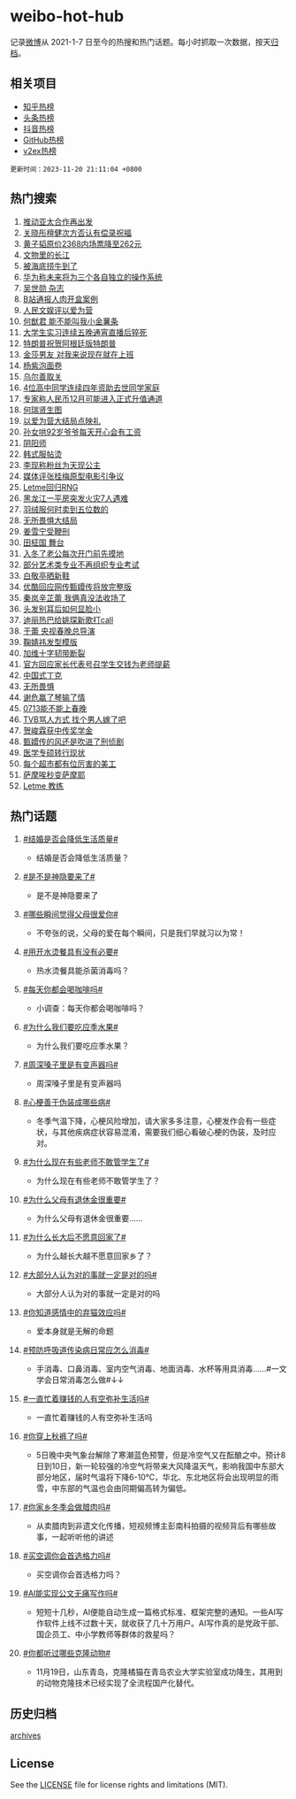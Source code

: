 # weibo-hot-hub

记录[微博](https://www.weibo.com)从 2021-1-7 日至今的热搜和热门话题。每小时抓取一次数据，按天[归档](archives)。

## 相关项目

- [知乎热榜](https://github.com/lonnyzhang423/zhihu-hot-hub)
- [头条热榜](https://github.com/lonnyzhang423/toutiao-hot-hub)
- [抖音热榜](https://github.com/lonnyzhang423/douyin-hot-hub)
- [GitHub热榜](https://github.com/lonnyzhang423/github-hot-hub)
- [v2ex热榜](https://github.com/lonnyzhang423/v2ex-hot-hub)


`更新时间：2023-11-20 21:11:04 +0800`

## 热门搜索

1. [推动亚太合作再出发](https://m.weibo.cn/search?containerid=100103type%3D1%26t%3D10%26q%3D%23%E6%8E%A8%E5%8A%A8%E4%BA%9A%E5%A4%AA%E5%90%88%E4%BD%9C%E5%86%8D%E5%87%BA%E5%8F%91%23&stream_entry_id=51&isnewpage=1&extparam=seat%3D1%26pos%3D0%26cate%3D10103%26dgr%3D0%26q%3D%2523%25E6%258E%25A8%25E5%258A%25A8%25E4%25BA%259A%25E5%25A4%25AA%25E5%2590%2588%25E4%25BD%259C%25E5%2586%258D%25E5%2587%25BA%25E5%258F%2591%2523%26stream_entry_id%3D51%26filter_type%3Drealtimehot%26c_type%3D51%26display_time%3D1700485862%26pre_seqid%3D1700485862264032314188)
1. [关晓彤檀健次方否认有偿录祝福](https://m.weibo.cn/search?containerid=100103type%3D1%26t%3D10%26q%3D%23%E5%85%B3%E6%99%93%E5%BD%A4%E6%AA%80%E5%81%A5%E6%AC%A1%E6%96%B9%E5%90%A6%E8%AE%A4%E6%9C%89%E5%81%BF%E5%BD%95%E7%A5%9D%E7%A6%8F%23&stream_entry_id=31&isnewpage=1&extparam=seat%3D1%26lcate%3D5001%26dgr%3D0%26filter_type%3Drealtimehot%26band_rank%3D1%26flag%3D2%26q%3D%2523%25E5%2585%25B3%25E6%2599%2593%25E5%25BD%25A4%25E6%25AA%2580%25E5%2581%25A5%25E6%25AC%25A1%25E6%2596%25B9%25E5%2590%25A6%25E8%25AE%25A4%25E6%259C%2589%25E5%2581%25BF%25E5%25BD%2595%25E7%25A5%259D%25E7%25A6%258F%2523%26pos%3D0%26cate%3D5001%26stream_entry_id%3D31%26realpos%3D1%26c_type%3D31%26display_time%3D1700485862%26pre_seqid%3D1700485862264032314188)
1. [黄子韬原价2368内场票降至262元](https://m.weibo.cn/search?containerid=100103type%3D1%26t%3D10%26q%3D%23%E9%BB%84%E5%AD%90%E9%9F%AC%E5%8E%9F%E4%BB%B72368%E5%86%85%E5%9C%BA%E7%A5%A8%E9%99%8D%E8%87%B3262%E5%85%83%23&stream_entry_id=31&isnewpage=1&extparam=seat%3D1%26lcate%3D5001%26dgr%3D0%26filter_type%3Drealtimehot%26band_rank%3D2%26flag%3D2%26q%3D%2523%25E9%25BB%2584%25E5%25AD%2590%25E9%259F%25AC%25E5%258E%259F%25E4%25BB%25B72368%25E5%2586%2585%25E5%259C%25BA%25E7%25A5%25A8%25E9%2599%258D%25E8%2587%25B3262%25E5%2585%2583%2523%26pos%3D1%26cate%3D5001%26stream_entry_id%3D31%26realpos%3D2%26c_type%3D31%26display_time%3D1700485862%26pre_seqid%3D1700485862264032314188)
1. [文物里的长江](https://m.weibo.cn/search?containerid=100103type%3D1%26t%3D10%26q%3D%23%E6%96%87%E7%89%A9%E9%87%8C%E7%9A%84%E9%95%BF%E6%B1%9F%23&stream_entry_id=31&isnewpage=1&extparam=seat%3D1%26lcate%3D5001%26dgr%3D0%26filter_type%3Drealtimehot%26band_rank%3D3%26flag%3D0%26q%3D%2523%25E6%2596%2587%25E7%2589%25A9%25E9%2587%258C%25E7%259A%2584%25E9%2595%25BF%25E6%25B1%259F%2523%26pos%3D2%26cate%3D5001%26stream_entry_id%3D31%26realpos%3D3%26c_type%3D31%26display_time%3D1700485862%26pre_seqid%3D1700485862264032314188)
1. [被海底捞牛到了](https://m.weibo.cn/search?containerid=100103type%3D1%26t%3D10%26q%3D%23%E8%A2%AB%E6%B5%B7%E5%BA%95%E6%8D%9E%E7%89%9B%E5%88%B0%E4%BA%86%23&stream_entry_id=31&isnewpage=1&extparam=seat%3D1%26lcate%3D5001%26band_rank%3D4%26stream_entry_id%3D31%26q%3D%2523%25E8%25A2%25AB%25E6%25B5%25B7%25E5%25BA%2595%25E6%258D%259E%25E7%2589%259B%25E5%2588%25B0%25E4%25BA%2586%2523%26topic_ad%3D1%26pos%3D3%26adid%3D211948%26cate%3D5001%26dgr%3D0%26c_type%3D31%26filter_type%3Drealtimehot%26is_ad_pos%3D1%26display_time%3D1700485862%26pre_seqid%3D1700485862264032314188)
1. [华为称未来将为三个各自独立的操作系统](https://m.weibo.cn/search?containerid=100103type%3D1%26t%3D10%26q%3D%23%E5%8D%8E%E4%B8%BA%E7%A7%B0%E6%9C%AA%E6%9D%A5%E5%B0%86%E4%B8%BA%E4%B8%89%E4%B8%AA%E5%90%84%E8%87%AA%E7%8B%AC%E7%AB%8B%E7%9A%84%E6%93%8D%E4%BD%9C%E7%B3%BB%E7%BB%9F%23&stream_entry_id=31&isnewpage=1&extparam=seat%3D1%26lcate%3D5001%26dgr%3D0%26filter_type%3Drealtimehot%26band_rank%3D4%26flag%3D1%26q%3D%2523%25E5%258D%258E%25E4%25B8%25BA%25E7%25A7%25B0%25E6%259C%25AA%25E6%259D%25A5%25E5%25B0%2586%25E4%25B8%25BA%25E4%25B8%2589%25E4%25B8%25AA%25E5%2590%2584%25E8%2587%25AA%25E7%258B%25AC%25E7%25AB%258B%25E7%259A%2584%25E6%2593%258D%25E4%25BD%259C%25E7%25B3%25BB%25E7%25BB%259F%2523%26pos%3D4%26cate%3D5001%26stream_entry_id%3D31%26realpos%3D4%26c_type%3D31%26display_time%3D1700485862%26pre_seqid%3D1700485862264032314188)
1. [吴世勋 杂志](https://m.weibo.cn/search?containerid=100103type%3D1%26t%3D10%26q%3D%E5%90%B4%E4%B8%96%E5%8B%8B+%E6%9D%82%E5%BF%97&stream_entry_id=31&isnewpage=1&extparam=seat%3D1%26lcate%3D5001%26dgr%3D0%26filter_type%3Drealtimehot%26band_rank%3D5%26flag%3D1%26q%3D%25E5%2590%25B4%25E4%25B8%2596%25E5%258B%258B%2520%25E6%259D%2582%25E5%25BF%2597%26pos%3D5%26cate%3D5001%26stream_entry_id%3D31%26realpos%3D5%26c_type%3D31%26display_time%3D1700485862%26pre_seqid%3D1700485862264032314188)
1. [B站通报人肉开盒案例](https://m.weibo.cn/search?containerid=100103type%3D1%26t%3D10%26q%3D%23B%E7%AB%99%E9%80%9A%E6%8A%A5%E4%BA%BA%E8%82%89%E5%BC%80%E7%9B%92%E6%A1%88%E4%BE%8B%23&stream_entry_id=31&isnewpage=1&extparam=seat%3D1%26lcate%3D5001%26dgr%3D0%26filter_type%3Drealtimehot%26band_rank%3D6%26flag%3D2%26q%3D%2523B%25E7%25AB%2599%25E9%2580%259A%25E6%258A%25A5%25E4%25BA%25BA%25E8%2582%2589%25E5%25BC%2580%25E7%259B%2592%25E6%25A1%2588%25E4%25BE%258B%2523%26pos%3D6%26cate%3D5001%26stream_entry_id%3D31%26realpos%3D6%26c_type%3D31%26display_time%3D1700485862%26pre_seqid%3D1700485862264032314188)
1. [人民文娱评以爱为营](https://m.weibo.cn/search?containerid=100103type%3D1%26t%3D10%26q%3D%23%E4%BA%BA%E6%B0%91%E6%96%87%E5%A8%B1%E8%AF%84%E4%BB%A5%E7%88%B1%E4%B8%BA%E8%90%A5%23&stream_entry_id=31&isnewpage=1&extparam=seat%3D1%26lcate%3D5001%26dgr%3D0%26filter_type%3Drealtimehot%26band_rank%3D7%26flag%3D0%26q%3D%2523%25E4%25BA%25BA%25E6%25B0%2591%25E6%2596%2587%25E5%25A8%25B1%25E8%25AF%2584%25E4%25BB%25A5%25E7%2588%25B1%25E4%25B8%25BA%25E8%2590%25A5%2523%26pos%3D7%26cate%3D5001%26stream_entry_id%3D31%26realpos%3D7%26c_type%3D31%26display_time%3D1700485862%26pre_seqid%3D1700485862264032314188)
1. [何猷君 能不能叫我小金薯条](https://m.weibo.cn/search?containerid=100103type%3D1%26t%3D10%26q%3D%E4%BD%95%E7%8C%B7%E5%90%9B+%E8%83%BD%E4%B8%8D%E8%83%BD%E5%8F%AB%E6%88%91%E5%B0%8F%E9%87%91%E8%96%AF%E6%9D%A1&stream_entry_id=31&isnewpage=1&extparam=seat%3D1%26lcate%3D5001%26dgr%3D0%26filter_type%3Drealtimehot%26band_rank%3D8%26flag%3D2%26q%3D%25E4%25BD%2595%25E7%258C%25B7%25E5%2590%259B%2520%25E8%2583%25BD%25E4%25B8%258D%25E8%2583%25BD%25E5%258F%25AB%25E6%2588%2591%25E5%25B0%258F%25E9%2587%2591%25E8%2596%25AF%25E6%259D%25A1%26pos%3D8%26cate%3D5001%26stream_entry_id%3D31%26realpos%3D8%26c_type%3D31%26display_time%3D1700485862%26pre_seqid%3D1700485862264032314188)
1. [大学生实习连续五晚通宵直播后猝死](https://m.weibo.cn/search?containerid=100103type%3D1%26t%3D10%26q%3D%23%E5%A4%A7%E5%AD%A6%E7%94%9F%E5%AE%9E%E4%B9%A0%E8%BF%9E%E7%BB%AD%E4%BA%94%E6%99%9A%E9%80%9A%E5%AE%B5%E7%9B%B4%E6%92%AD%E5%90%8E%E7%8C%9D%E6%AD%BB%23&stream_entry_id=31&isnewpage=1&extparam=seat%3D1%26lcate%3D5001%26dgr%3D0%26filter_type%3Drealtimehot%26band_rank%3D9%26flag%3D0%26q%3D%2523%25E5%25A4%25A7%25E5%25AD%25A6%25E7%2594%259F%25E5%25AE%259E%25E4%25B9%25A0%25E8%25BF%259E%25E7%25BB%25AD%25E4%25BA%2594%25E6%2599%259A%25E9%2580%259A%25E5%25AE%25B5%25E7%259B%25B4%25E6%2592%25AD%25E5%2590%258E%25E7%258C%259D%25E6%25AD%25BB%2523%26pos%3D9%26cate%3D5001%26stream_entry_id%3D31%26realpos%3D9%26c_type%3D31%26display_time%3D1700485862%26pre_seqid%3D1700485862264032314188)
1. [特朗普祝贺阿根廷版特朗普](https://m.weibo.cn/search?containerid=100103type%3D1%26t%3D10%26q%3D%23%E7%89%B9%E6%9C%97%E6%99%AE%E7%A5%9D%E8%B4%BA%E9%98%BF%E6%A0%B9%E5%BB%B7%E7%89%88%E7%89%B9%E6%9C%97%E6%99%AE%23&stream_entry_id=31&isnewpage=1&extparam=seat%3D1%26lcate%3D5001%26dgr%3D0%26filter_type%3Drealtimehot%26band_rank%3D10%26flag%3D0%26q%3D%2523%25E7%2589%25B9%25E6%259C%2597%25E6%2599%25AE%25E7%25A5%259D%25E8%25B4%25BA%25E9%2598%25BF%25E6%25A0%25B9%25E5%25BB%25B7%25E7%2589%2588%25E7%2589%25B9%25E6%259C%2597%25E6%2599%25AE%2523%26pos%3D10%26cate%3D5001%26stream_entry_id%3D31%26realpos%3D10%26c_type%3D31%26display_time%3D1700485862%26pre_seqid%3D1700485862264032314188)
1. [金莎男友 对我来说现在就在上班](https://m.weibo.cn/search?containerid=100103type%3D1%26t%3D10%26q%3D%E9%87%91%E8%8E%8E%E7%94%B7%E5%8F%8B+%E5%AF%B9%E6%88%91%E6%9D%A5%E8%AF%B4%E7%8E%B0%E5%9C%A8%E5%B0%B1%E5%9C%A8%E4%B8%8A%E7%8F%AD&stream_entry_id=31&isnewpage=1&extparam=seat%3D1%26lcate%3D5001%26dgr%3D0%26filter_type%3Drealtimehot%26band_rank%3D11%26flag%3D2%26q%3D%25E9%2587%2591%25E8%258E%258E%25E7%2594%25B7%25E5%258F%258B%2520%25E5%25AF%25B9%25E6%2588%2591%25E6%259D%25A5%25E8%25AF%25B4%25E7%258E%25B0%25E5%259C%25A8%25E5%25B0%25B1%25E5%259C%25A8%25E4%25B8%258A%25E7%258F%25AD%26pos%3D11%26cate%3D5001%26stream_entry_id%3D31%26realpos%3D11%26c_type%3D31%26display_time%3D1700485862%26pre_seqid%3D1700485862264032314188)
1. [杨紫泡面卷](https://m.weibo.cn/search?containerid=100103type%3D1%26t%3D10%26q%3D%23%E6%9D%A8%E7%B4%AB%E6%B3%A1%E9%9D%A2%E5%8D%B7%23&stream_entry_id=31&isnewpage=1&extparam=seat%3D1%26lcate%3D5001%26dgr%3D0%26filter_type%3Drealtimehot%26band_rank%3D12%26flag%3D1%26q%3D%2523%25E6%259D%25A8%25E7%25B4%25AB%25E6%25B3%25A1%25E9%259D%25A2%25E5%258D%25B7%2523%26pos%3D12%26cate%3D5001%26stream_entry_id%3D31%26realpos%3D12%26c_type%3D31%26display_time%3D1700485862%26pre_seqid%3D1700485862264032314188)
1. [乌尔善取关](https://m.weibo.cn/search?containerid=100103type%3D1%26t%3D10%26q%3D%E4%B9%8C%E5%B0%94%E5%96%84%E5%8F%96%E5%85%B3&stream_entry_id=31&isnewpage=1&extparam=seat%3D1%26lcate%3D5001%26dgr%3D0%26filter_type%3Drealtimehot%26band_rank%3D13%26flag%3D0%26q%3D%25E4%25B9%258C%25E5%25B0%2594%25E5%2596%2584%25E5%258F%2596%25E5%2585%25B3%26pos%3D13%26cate%3D5001%26stream_entry_id%3D31%26realpos%3D13%26c_type%3D31%26display_time%3D1700485862%26pre_seqid%3D1700485862264032314188)
1. [4位高中同学连续四年资助去世同学家庭](https://m.weibo.cn/search?containerid=100103type%3D1%26t%3D10%26q%3D%234%E4%BD%8D%E9%AB%98%E4%B8%AD%E5%90%8C%E5%AD%A6%E8%BF%9E%E7%BB%AD%E5%9B%9B%E5%B9%B4%E8%B5%84%E5%8A%A9%E5%8E%BB%E4%B8%96%E5%90%8C%E5%AD%A6%E5%AE%B6%E5%BA%AD%23&stream_entry_id=31&isnewpage=1&extparam=seat%3D1%26lcate%3D5001%26dgr%3D0%26filter_type%3Drealtimehot%26band_rank%3D14%26flag%3D32768%26q%3D%25234%25E4%25BD%258D%25E9%25AB%2598%25E4%25B8%25AD%25E5%2590%258C%25E5%25AD%25A6%25E8%25BF%259E%25E7%25BB%25AD%25E5%259B%259B%25E5%25B9%25B4%25E8%25B5%2584%25E5%258A%25A9%25E5%258E%25BB%25E4%25B8%2596%25E5%2590%258C%25E5%25AD%25A6%25E5%25AE%25B6%25E5%25BA%25AD%2523%26pos%3D14%26cate%3D5001%26stream_entry_id%3D31%26realpos%3D14%26c_type%3D31%26display_time%3D1700485862%26pre_seqid%3D1700485862264032314188)
1. [专家称人民币12月可能进入正式升值通道](https://m.weibo.cn/search?containerid=100103type%3D1%26t%3D10%26q%3D%23%E4%B8%93%E5%AE%B6%E7%A7%B0%E4%BA%BA%E6%B0%91%E5%B8%8112%E6%9C%88%E5%8F%AF%E8%83%BD%E8%BF%9B%E5%85%A5%E6%AD%A3%E5%BC%8F%E5%8D%87%E5%80%BC%E9%80%9A%E9%81%93%23&stream_entry_id=31&isnewpage=1&extparam=seat%3D1%26lcate%3D5001%26dgr%3D0%26filter_type%3Drealtimehot%26band_rank%3D15%26flag%3D0%26q%3D%2523%25E4%25B8%2593%25E5%25AE%25B6%25E7%25A7%25B0%25E4%25BA%25BA%25E6%25B0%2591%25E5%25B8%258112%25E6%259C%2588%25E5%258F%25AF%25E8%2583%25BD%25E8%25BF%259B%25E5%2585%25A5%25E6%25AD%25A3%25E5%25BC%258F%25E5%258D%2587%25E5%2580%25BC%25E9%2580%259A%25E9%2581%2593%2523%26pos%3D15%26cate%3D5001%26stream_entry_id%3D31%26realpos%3D15%26c_type%3D31%26display_time%3D1700485862%26pre_seqid%3D1700485862264032314188)
1. [何瑞贤生图](https://m.weibo.cn/search?containerid=100103type%3D1%26t%3D10%26q%3D%23%E4%BD%95%E7%91%9E%E8%B4%A4%E7%94%9F%E5%9B%BE%23&stream_entry_id=31&isnewpage=1&extparam=seat%3D1%26lcate%3D5001%26dgr%3D0%26filter_type%3Drealtimehot%26band_rank%3D16%26flag%3D0%26q%3D%2523%25E4%25BD%2595%25E7%2591%259E%25E8%25B4%25A4%25E7%2594%259F%25E5%259B%25BE%2523%26pos%3D16%26cate%3D5001%26stream_entry_id%3D31%26realpos%3D16%26c_type%3D31%26display_time%3D1700485862%26pre_seqid%3D1700485862264032314188)
1. [以爱为营大结局点映礼](https://m.weibo.cn/search?containerid=100103type%3D1%26t%3D10%26q%3D%23%E4%BB%A5%E7%88%B1%E4%B8%BA%E8%90%A5%E5%A4%A7%E7%BB%93%E5%B1%80%E7%82%B9%E6%98%A0%E7%A4%BC%23&stream_entry_id=31&isnewpage=1&extparam=seat%3D1%26lcate%3D5001%26dgr%3D0%26filter_type%3Drealtimehot%26band_rank%3D17%26flag%3D1%26q%3D%2523%25E4%25BB%25A5%25E7%2588%25B1%25E4%25B8%25BA%25E8%2590%25A5%25E5%25A4%25A7%25E7%25BB%2593%25E5%25B1%2580%25E7%2582%25B9%25E6%2598%25A0%25E7%25A4%25BC%2523%26pos%3D17%26cate%3D5001%26stream_entry_id%3D31%26realpos%3D17%26c_type%3D31%26display_time%3D1700485862%26pre_seqid%3D1700485862264032314188)
1. [孙女哄92岁爷爷每天开心会有工资](https://m.weibo.cn/search?containerid=100103type%3D1%26t%3D10%26q%3D%23%E5%AD%99%E5%A5%B3%E5%93%8492%E5%B2%81%E7%88%B7%E7%88%B7%E6%AF%8F%E5%A4%A9%E5%BC%80%E5%BF%83%E4%BC%9A%E6%9C%89%E5%B7%A5%E8%B5%84%23&stream_entry_id=31&isnewpage=1&extparam=seat%3D1%26lcate%3D5001%26dgr%3D0%26filter_type%3Drealtimehot%26band_rank%3D18%26flag%3D32768%26q%3D%2523%25E5%25AD%2599%25E5%25A5%25B3%25E5%2593%258492%25E5%25B2%2581%25E7%2588%25B7%25E7%2588%25B7%25E6%25AF%258F%25E5%25A4%25A9%25E5%25BC%2580%25E5%25BF%2583%25E4%25BC%259A%25E6%259C%2589%25E5%25B7%25A5%25E8%25B5%2584%2523%26pos%3D18%26cate%3D5001%26stream_entry_id%3D31%26realpos%3D18%26c_type%3D31%26display_time%3D1700485862%26pre_seqid%3D1700485862264032314188)
1. [阴阳师](https://m.weibo.cn/search?containerid=100103type%3D1%26t%3D10%26q%3D%E9%98%B4%E9%98%B3%E5%B8%88&stream_entry_id=31&isnewpage=1&extparam=seat%3D1%26lcate%3D5001%26dgr%3D0%26filter_type%3Drealtimehot%26band_rank%3D19%26flag%3D1%26q%3D%25E9%2598%25B4%25E9%2598%25B3%25E5%25B8%2588%26pos%3D19%26cate%3D5001%26stream_entry_id%3D31%26realpos%3D19%26c_type%3D31%26display_time%3D1700485862%26pre_seqid%3D1700485862264032314188)
1. [韩式服帖烫](https://m.weibo.cn/search?containerid=100103type%3D1%26t%3D10%26q%3D%E9%9F%A9%E5%BC%8F%E6%9C%8D%E5%B8%96%E7%83%AB&stream_entry_id=31&isnewpage=1&extparam=seat%3D1%26lcate%3D5001%26dgr%3D0%26filter_type%3Drealtimehot%26band_rank%3D20%26flag%3D1%26q%3D%25E9%259F%25A9%25E5%25BC%258F%25E6%259C%258D%25E5%25B8%2596%25E7%2583%25AB%26pos%3D20%26cate%3D5001%26stream_entry_id%3D31%26realpos%3D20%26c_type%3D31%26display_time%3D1700485862%26pre_seqid%3D1700485862264032314188)
1. [李现称粉丝为天现公主](https://m.weibo.cn/search?containerid=100103type%3D1%26t%3D10%26q%3D%23%E6%9D%8E%E7%8E%B0%E7%A7%B0%E7%B2%89%E4%B8%9D%E4%B8%BA%E5%A4%A9%E7%8E%B0%E5%85%AC%E4%B8%BB%23&stream_entry_id=31&isnewpage=1&extparam=seat%3D1%26lcate%3D5001%26dgr%3D0%26filter_type%3Drealtimehot%26band_rank%3D21%26flag%3D1%26q%3D%2523%25E6%259D%258E%25E7%258E%25B0%25E7%25A7%25B0%25E7%25B2%2589%25E4%25B8%259D%25E4%25B8%25BA%25E5%25A4%25A9%25E7%258E%25B0%25E5%2585%25AC%25E4%25B8%25BB%2523%26pos%3D21%26cate%3D5001%26stream_entry_id%3D31%26realpos%3D21%26c_type%3D31%26display_time%3D1700485862%26pre_seqid%3D1700485862264032314188)
1. [媒体评张桂梅原型电影引争议](https://m.weibo.cn/search?containerid=100103type%3D1%26t%3D10%26q%3D%23%E5%AA%92%E4%BD%93%E8%AF%84%E5%BC%A0%E6%A1%82%E6%A2%85%E5%8E%9F%E5%9E%8B%E7%94%B5%E5%BD%B1%E5%BC%95%E4%BA%89%E8%AE%AE%23&stream_entry_id=31&isnewpage=1&extparam=seat%3D1%26lcate%3D5001%26dgr%3D0%26filter_type%3Drealtimehot%26band_rank%3D22%26flag%3D1%26q%3D%2523%25E5%25AA%2592%25E4%25BD%2593%25E8%25AF%2584%25E5%25BC%25A0%25E6%25A1%2582%25E6%25A2%2585%25E5%258E%259F%25E5%259E%258B%25E7%2594%25B5%25E5%25BD%25B1%25E5%25BC%2595%25E4%25BA%2589%25E8%25AE%25AE%2523%26pos%3D22%26cate%3D5001%26stream_entry_id%3D31%26realpos%3D22%26c_type%3D31%26display_time%3D1700485862%26pre_seqid%3D1700485862264032314188)
1. [Letme回归RNG](https://m.weibo.cn/search?containerid=100103type%3D1%26t%3D10%26q%3D%23Letme%E5%9B%9E%E5%BD%92RNG%23&stream_entry_id=31&isnewpage=1&extparam=seat%3D1%26lcate%3D5001%26dgr%3D0%26filter_type%3Drealtimehot%26band_rank%3D23%26flag%3D0%26q%3D%2523Letme%25E5%259B%259E%25E5%25BD%2592RNG%2523%26pos%3D23%26cate%3D5001%26stream_entry_id%3D31%26realpos%3D23%26c_type%3D31%26display_time%3D1700485862%26pre_seqid%3D1700485862264032314188)
1. [黑龙江一平房突发火灾7人遇难](https://m.weibo.cn/search?containerid=100103type%3D1%26t%3D10%26q%3D%23%E9%BB%91%E9%BE%99%E6%B1%9F%E4%B8%80%E5%B9%B3%E6%88%BF%E7%AA%81%E5%8F%91%E7%81%AB%E7%81%BE7%E4%BA%BA%E9%81%87%E9%9A%BE%23&stream_entry_id=31&isnewpage=1&extparam=seat%3D1%26lcate%3D5001%26dgr%3D0%26filter_type%3Drealtimehot%26band_rank%3D24%26flag%3D0%26q%3D%2523%25E9%25BB%2591%25E9%25BE%2599%25E6%25B1%259F%25E4%25B8%2580%25E5%25B9%25B3%25E6%2588%25BF%25E7%25AA%2581%25E5%258F%2591%25E7%2581%25AB%25E7%2581%25BE7%25E4%25BA%25BA%25E9%2581%2587%25E9%259A%25BE%2523%26pos%3D24%26cate%3D5001%26stream_entry_id%3D31%26realpos%3D24%26c_type%3D31%26display_time%3D1700485862%26pre_seqid%3D1700485862264032314188)
1. [羽绒服何时卖到五位数的](https://m.weibo.cn/search?containerid=100103type%3D1%26t%3D10%26q%3D%23%E7%BE%BD%E7%BB%92%E6%9C%8D%E4%BD%95%E6%97%B6%E5%8D%96%E5%88%B0%E4%BA%94%E4%BD%8D%E6%95%B0%E7%9A%84%23&stream_entry_id=31&isnewpage=1&extparam=seat%3D1%26lcate%3D5001%26dgr%3D0%26filter_type%3Drealtimehot%26band_rank%3D25%26flag%3D0%26q%3D%2523%25E7%25BE%25BD%25E7%25BB%2592%25E6%259C%258D%25E4%25BD%2595%25E6%2597%25B6%25E5%258D%2596%25E5%2588%25B0%25E4%25BA%2594%25E4%25BD%258D%25E6%2595%25B0%25E7%259A%2584%2523%26pos%3D25%26cate%3D5001%26stream_entry_id%3D31%26realpos%3D25%26c_type%3D31%26display_time%3D1700485862%26pre_seqid%3D1700485862264032314188)
1. [无所畏惧大结局](https://m.weibo.cn/search?containerid=100103type%3D1%26t%3D10%26q%3D%23%E6%97%A0%E6%89%80%E7%95%8F%E6%83%A7%E5%A4%A7%E7%BB%93%E5%B1%80%23&stream_entry_id=31&isnewpage=1&extparam=seat%3D1%26lcate%3D5001%26dgr%3D0%26filter_type%3Drealtimehot%26band_rank%3D26%26flag%3D1%26q%3D%2523%25E6%2597%25A0%25E6%2589%2580%25E7%2595%258F%25E6%2583%25A7%25E5%25A4%25A7%25E7%25BB%2593%25E5%25B1%2580%2523%26pos%3D26%26cate%3D5001%26stream_entry_id%3D31%26realpos%3D26%26c_type%3D31%26display_time%3D1700485862%26pre_seqid%3D1700485862264032314188)
1. [姜雪宁受鞭刑](https://m.weibo.cn/search?containerid=100103type%3D1%26t%3D10%26q%3D%23%E5%A7%9C%E9%9B%AA%E5%AE%81%E5%8F%97%E9%9E%AD%E5%88%91%23&stream_entry_id=31&isnewpage=1&extparam=seat%3D1%26lcate%3D5001%26dgr%3D0%26filter_type%3Drealtimehot%26band_rank%3D27%26flag%3D0%26q%3D%2523%25E5%25A7%259C%25E9%259B%25AA%25E5%25AE%2581%25E5%258F%2597%25E9%259E%25AD%25E5%2588%2591%2523%26pos%3D27%26cate%3D5001%26stream_entry_id%3D31%26realpos%3D27%26c_type%3D31%26display_time%3D1700485862%26pre_seqid%3D1700485862264032314188)
1. [田柾国 舞台](https://m.weibo.cn/search?containerid=100103type%3D1%26t%3D10%26q%3D%E7%94%B0%E6%9F%BE%E5%9B%BD+%E8%88%9E%E5%8F%B0&stream_entry_id=31&isnewpage=1&extparam=seat%3D1%26lcate%3D5001%26dgr%3D0%26filter_type%3Drealtimehot%26band_rank%3D28%26flag%3D1%26q%3D%25E7%2594%25B0%25E6%259F%25BE%25E5%259B%25BD%2520%25E8%2588%259E%25E5%258F%25B0%26pos%3D28%26cate%3D5001%26stream_entry_id%3D31%26realpos%3D28%26c_type%3D31%26display_time%3D1700485862%26pre_seqid%3D1700485862264032314188)
1. [入冬了老公每次开门前先摸地](https://m.weibo.cn/search?containerid=100103type%3D1%26t%3D10%26q%3D%E5%85%A5%E5%86%AC%E4%BA%86%E8%80%81%E5%85%AC%E6%AF%8F%E6%AC%A1%E5%BC%80%E9%97%A8%E5%89%8D%E5%85%88%E6%91%B8%E5%9C%B0&stream_entry_id=31&isnewpage=1&extparam=seat%3D1%26lcate%3D5001%26dgr%3D0%26filter_type%3Drealtimehot%26band_rank%3D29%26flag%3D1%26q%3D%25E5%2585%25A5%25E5%2586%25AC%25E4%25BA%2586%25E8%2580%2581%25E5%2585%25AC%25E6%25AF%258F%25E6%25AC%25A1%25E5%25BC%2580%25E9%2597%25A8%25E5%2589%258D%25E5%2585%2588%25E6%2591%25B8%25E5%259C%25B0%26pos%3D29%26cate%3D5001%26stream_entry_id%3D31%26realpos%3D29%26c_type%3D31%26display_time%3D1700485862%26pre_seqid%3D1700485862264032314188)
1. [部分艺术类专业不再组织专业考试](https://m.weibo.cn/search?containerid=100103type%3D1%26t%3D10%26q%3D%23%E9%83%A8%E5%88%86%E8%89%BA%E6%9C%AF%E7%B1%BB%E4%B8%93%E4%B8%9A%E4%B8%8D%E5%86%8D%E7%BB%84%E7%BB%87%E4%B8%93%E4%B8%9A%E8%80%83%E8%AF%95%23&stream_entry_id=31&isnewpage=1&extparam=seat%3D1%26lcate%3D5001%26dgr%3D0%26filter_type%3Drealtimehot%26band_rank%3D30%26flag%3D1%26q%3D%2523%25E9%2583%25A8%25E5%2588%2586%25E8%2589%25BA%25E6%259C%25AF%25E7%25B1%25BB%25E4%25B8%2593%25E4%25B8%259A%25E4%25B8%258D%25E5%2586%258D%25E7%25BB%2584%25E7%25BB%2587%25E4%25B8%2593%25E4%25B8%259A%25E8%2580%2583%25E8%25AF%2595%2523%26pos%3D30%26cate%3D5001%26stream_entry_id%3D31%26realpos%3D30%26c_type%3D31%26display_time%3D1700485862%26pre_seqid%3D1700485862264032314188)
1. [白敬亭晒新鞋](https://m.weibo.cn/search?containerid=100103type%3D1%26t%3D10%26q%3D%23%E7%99%BD%E6%95%AC%E4%BA%AD%E6%99%92%E6%96%B0%E9%9E%8B%23&stream_entry_id=31&isnewpage=1&extparam=seat%3D1%26lcate%3D5001%26dgr%3D0%26filter_type%3Drealtimehot%26band_rank%3D31%26flag%3D1%26q%3D%2523%25E7%2599%25BD%25E6%2595%25AC%25E4%25BA%25AD%25E6%2599%2592%25E6%2596%25B0%25E9%259E%258B%2523%26pos%3D31%26cate%3D5001%26stream_entry_id%3D31%26realpos%3D31%26c_type%3D31%26display_time%3D1700485862%26pre_seqid%3D1700485862264032314188)
1. [优酷回应网传甄嬛传将放完整版](https://m.weibo.cn/search?containerid=100103type%3D1%26t%3D10%26q%3D%23%E4%BC%98%E9%85%B7%E5%9B%9E%E5%BA%94%E7%BD%91%E4%BC%A0%E7%94%84%E5%AC%9B%E4%BC%A0%E5%B0%86%E6%94%BE%E5%AE%8C%E6%95%B4%E7%89%88%23&stream_entry_id=31&isnewpage=1&extparam=seat%3D1%26lcate%3D5001%26dgr%3D0%26filter_type%3Drealtimehot%26band_rank%3D32%26flag%3D0%26q%3D%2523%25E4%25BC%2598%25E9%2585%25B7%25E5%259B%259E%25E5%25BA%2594%25E7%25BD%2591%25E4%25BC%25A0%25E7%2594%2584%25E5%25AC%259B%25E4%25BC%25A0%25E5%25B0%2586%25E6%2594%25BE%25E5%25AE%258C%25E6%2595%25B4%25E7%2589%2588%2523%26pos%3D32%26cate%3D5001%26stream_entry_id%3D31%26realpos%3D32%26c_type%3D31%26display_time%3D1700485862%26pre_seqid%3D1700485862264032314188)
1. [秦岚辛芷蕾 我俩真没法收场了](https://m.weibo.cn/search?containerid=100103type%3D1%26t%3D10%26q%3D%E7%A7%A6%E5%B2%9A%E8%BE%9B%E8%8A%B7%E8%95%BE+%E6%88%91%E4%BF%A9%E7%9C%9F%E6%B2%A1%E6%B3%95%E6%94%B6%E5%9C%BA%E4%BA%86&stream_entry_id=31&isnewpage=1&extparam=seat%3D1%26lcate%3D5001%26dgr%3D0%26filter_type%3Drealtimehot%26band_rank%3D33%26flag%3D0%26q%3D%25E7%25A7%25A6%25E5%25B2%259A%25E8%25BE%259B%25E8%258A%25B7%25E8%2595%25BE%2520%25E6%2588%2591%25E4%25BF%25A9%25E7%259C%259F%25E6%25B2%25A1%25E6%25B3%2595%25E6%2594%25B6%25E5%259C%25BA%25E4%25BA%2586%26pos%3D33%26cate%3D5001%26stream_entry_id%3D31%26realpos%3D33%26c_type%3D31%26display_time%3D1700485862%26pre_seqid%3D1700485862264032314188)
1. [头发别耳后如何显脸小](https://m.weibo.cn/search?containerid=100103type%3D1%26t%3D10%26q%3D%E5%A4%B4%E5%8F%91%E5%88%AB%E8%80%B3%E5%90%8E%E5%A6%82%E4%BD%95%E6%98%BE%E8%84%B8%E5%B0%8F&stream_entry_id=31&isnewpage=1&extparam=seat%3D1%26lcate%3D5001%26dgr%3D0%26filter_type%3Drealtimehot%26band_rank%3D34%26flag%3D1%26q%3D%25E5%25A4%25B4%25E5%258F%2591%25E5%2588%25AB%25E8%2580%25B3%25E5%2590%258E%25E5%25A6%2582%25E4%25BD%2595%25E6%2598%25BE%25E8%2584%25B8%25E5%25B0%258F%26pos%3D34%26cate%3D5001%26stream_entry_id%3D31%26realpos%3D34%26c_type%3D31%26display_time%3D1700485862%26pre_seqid%3D1700485862264032314188)
1. [迪丽热巴给姚琛新歌打call](https://m.weibo.cn/search?containerid=100103type%3D1%26t%3D10%26q%3D%23%E8%BF%AA%E4%B8%BD%E7%83%AD%E5%B7%B4%E7%BB%99%E5%A7%9A%E7%90%9B%E6%96%B0%E6%AD%8C%E6%89%93call%23&stream_entry_id=31&isnewpage=1&extparam=seat%3D1%26lcate%3D5001%26dgr%3D0%26filter_type%3Drealtimehot%26band_rank%3D35%26flag%3D0%26q%3D%2523%25E8%25BF%25AA%25E4%25B8%25BD%25E7%2583%25AD%25E5%25B7%25B4%25E7%25BB%2599%25E5%25A7%259A%25E7%2590%259B%25E6%2596%25B0%25E6%25AD%258C%25E6%2589%2593call%2523%26pos%3D35%26cate%3D5001%26stream_entry_id%3D31%26realpos%3D35%26c_type%3D31%26display_time%3D1700485862%26pre_seqid%3D1700485862264032314188)
1. [于蕾 央视春晚总导演](https://m.weibo.cn/search?containerid=100103type%3D1%26t%3D10%26q%3D%E4%BA%8E%E8%95%BE+%E5%A4%AE%E8%A7%86%E6%98%A5%E6%99%9A%E6%80%BB%E5%AF%BC%E6%BC%94&stream_entry_id=31&isnewpage=1&extparam=seat%3D1%26lcate%3D5001%26dgr%3D0%26filter_type%3Drealtimehot%26band_rank%3D36%26flag%3D0%26q%3D%25E4%25BA%258E%25E8%2595%25BE%2520%25E5%25A4%25AE%25E8%25A7%2586%25E6%2598%25A5%25E6%2599%259A%25E6%2580%25BB%25E5%25AF%25BC%25E6%25BC%2594%26pos%3D36%26cate%3D5001%26stream_entry_id%3D31%26realpos%3D36%26c_type%3D31%26display_time%3D1700485862%26pre_seqid%3D1700485862264032314188)
1. [鞠婧祎发型模版](https://m.weibo.cn/search?containerid=100103type%3D1%26t%3D10%26q%3D%E9%9E%A0%E5%A9%A7%E7%A5%8E%E5%8F%91%E5%9E%8B%E6%A8%A1%E7%89%88&stream_entry_id=31&isnewpage=1&extparam=seat%3D1%26lcate%3D5001%26dgr%3D0%26filter_type%3Drealtimehot%26band_rank%3D37%26flag%3D1%26q%3D%25E9%259E%25A0%25E5%25A9%25A7%25E7%25A5%258E%25E5%258F%2591%25E5%259E%258B%25E6%25A8%25A1%25E7%2589%2588%26pos%3D37%26cate%3D5001%26stream_entry_id%3D31%26realpos%3D37%26c_type%3D31%26display_time%3D1700485862%26pre_seqid%3D1700485862264032314188)
1. [加维十字韧带断裂](https://m.weibo.cn/search?containerid=100103type%3D1%26t%3D10%26q%3D%23%E5%8A%A0%E7%BB%B4%E5%8D%81%E5%AD%97%E9%9F%A7%E5%B8%A6%E6%96%AD%E8%A3%82%23&stream_entry_id=31&isnewpage=1&extparam=seat%3D1%26lcate%3D5001%26dgr%3D0%26filter_type%3Drealtimehot%26band_rank%3D38%26flag%3D1%26q%3D%2523%25E5%258A%25A0%25E7%25BB%25B4%25E5%258D%2581%25E5%25AD%2597%25E9%259F%25A7%25E5%25B8%25A6%25E6%2596%25AD%25E8%25A3%2582%2523%26pos%3D38%26cate%3D5001%26stream_entry_id%3D31%26realpos%3D38%26c_type%3D31%26display_time%3D1700485862%26pre_seqid%3D1700485862264032314188)
1. [官方回应家长代表号召学生交钱为老师提薪](https://m.weibo.cn/search?containerid=100103type%3D1%26t%3D10%26q%3D%23%E5%AE%98%E6%96%B9%E5%9B%9E%E5%BA%94%E5%AE%B6%E9%95%BF%E4%BB%A3%E8%A1%A8%E5%8F%B7%E5%8F%AC%E5%AD%A6%E7%94%9F%E4%BA%A4%E9%92%B1%E4%B8%BA%E8%80%81%E5%B8%88%E6%8F%90%E8%96%AA%23&stream_entry_id=31&isnewpage=1&extparam=seat%3D1%26lcate%3D5001%26dgr%3D0%26filter_type%3Drealtimehot%26band_rank%3D39%26flag%3D1%26q%3D%2523%25E5%25AE%2598%25E6%2596%25B9%25E5%259B%259E%25E5%25BA%2594%25E5%25AE%25B6%25E9%2595%25BF%25E4%25BB%25A3%25E8%25A1%25A8%25E5%258F%25B7%25E5%258F%25AC%25E5%25AD%25A6%25E7%2594%259F%25E4%25BA%25A4%25E9%2592%25B1%25E4%25B8%25BA%25E8%2580%2581%25E5%25B8%2588%25E6%258F%2590%25E8%2596%25AA%2523%26pos%3D39%26cate%3D5001%26stream_entry_id%3D31%26realpos%3D39%26c_type%3D31%26display_time%3D1700485862%26pre_seqid%3D1700485862264032314188)
1. [中国式丁克](https://m.weibo.cn/search?containerid=100103type%3D1%26t%3D10%26q%3D%E4%B8%AD%E5%9B%BD%E5%BC%8F%E4%B8%81%E5%85%8B&stream_entry_id=31&isnewpage=1&extparam=seat%3D1%26lcate%3D5001%26dgr%3D0%26filter_type%3Drealtimehot%26band_rank%3D40%26flag%3D0%26q%3D%25E4%25B8%25AD%25E5%259B%25BD%25E5%25BC%258F%25E4%25B8%2581%25E5%2585%258B%26pos%3D40%26cate%3D5001%26stream_entry_id%3D31%26realpos%3D40%26c_type%3D31%26display_time%3D1700485862%26pre_seqid%3D1700485862264032314188)
1. [无所畏惧](https://m.weibo.cn/search?containerid=100103type%3D1%26t%3D10%26q%3D%E6%97%A0%E6%89%80%E7%95%8F%E6%83%A7&stream_entry_id=31&isnewpage=1&extparam=seat%3D1%26lcate%3D5001%26dgr%3D0%26filter_type%3Drealtimehot%26band_rank%3D41%26flag%3D1%26q%3D%25E6%2597%25A0%25E6%2589%2580%25E7%2595%258F%25E6%2583%25A7%26pos%3D41%26cate%3D5001%26stream_entry_id%3D31%26realpos%3D41%26c_type%3D31%26display_time%3D1700485862%26pre_seqid%3D1700485862264032314188)
1. [谢危赢了琴输了情](https://m.weibo.cn/search?containerid=100103type%3D1%26t%3D10%26q%3D%23%E8%B0%A2%E5%8D%B1%E8%B5%A2%E4%BA%86%E7%90%B4%E8%BE%93%E4%BA%86%E6%83%85%23&stream_entry_id=31&isnewpage=1&extparam=seat%3D1%26lcate%3D5001%26dgr%3D0%26filter_type%3Drealtimehot%26band_rank%3D42%26flag%3D1%26q%3D%2523%25E8%25B0%25A2%25E5%258D%25B1%25E8%25B5%25A2%25E4%25BA%2586%25E7%2590%25B4%25E8%25BE%2593%25E4%25BA%2586%25E6%2583%2585%2523%26pos%3D42%26cate%3D5001%26stream_entry_id%3D31%26realpos%3D42%26c_type%3D31%26display_time%3D1700485862%26pre_seqid%3D1700485862264032314188)
1. [0713能不能上春晚](https://m.weibo.cn/search?containerid=100103type%3D1%26t%3D10%26q%3D0713%E8%83%BD%E4%B8%8D%E8%83%BD%E4%B8%8A%E6%98%A5%E6%99%9A&stream_entry_id=31&isnewpage=1&extparam=seat%3D1%26lcate%3D5001%26dgr%3D0%26filter_type%3Drealtimehot%26band_rank%3D43%26flag%3D0%26q%3D0713%25E8%2583%25BD%25E4%25B8%258D%25E8%2583%25BD%25E4%25B8%258A%25E6%2598%25A5%25E6%2599%259A%26pos%3D43%26cate%3D5001%26stream_entry_id%3D31%26realpos%3D43%26c_type%3D31%26display_time%3D1700485862%26pre_seqid%3D1700485862264032314188)
1. [TVB骂人方式 找个男人嫁了吧](https://m.weibo.cn/search?containerid=100103type%3D1%26t%3D10%26q%3DTVB%E9%AA%82%E4%BA%BA%E6%96%B9%E5%BC%8F+%E6%89%BE%E4%B8%AA%E7%94%B7%E4%BA%BA%E5%AB%81%E4%BA%86%E5%90%A7&stream_entry_id=31&isnewpage=1&extparam=seat%3D1%26lcate%3D5001%26dgr%3D0%26filter_type%3Drealtimehot%26band_rank%3D44%26flag%3D0%26q%3DTVB%25E9%25AA%2582%25E4%25BA%25BA%25E6%2596%25B9%25E5%25BC%258F%2520%25E6%2589%25BE%25E4%25B8%25AA%25E7%2594%25B7%25E4%25BA%25BA%25E5%25AB%2581%25E4%25BA%2586%25E5%2590%25A7%26pos%3D44%26cate%3D5001%26stream_entry_id%3D31%26realpos%3D44%26c_type%3D31%26display_time%3D1700485862%26pre_seqid%3D1700485862264032314188)
1. [贺峻霖获中传奖学金](https://m.weibo.cn/search?containerid=100103type%3D1%26t%3D10%26q%3D%23%E8%B4%BA%E5%B3%BB%E9%9C%96%E8%8E%B7%E4%B8%AD%E4%BC%A0%E5%A5%96%E5%AD%A6%E9%87%91%23&stream_entry_id=31&isnewpage=1&extparam=seat%3D1%26lcate%3D5001%26dgr%3D0%26filter_type%3Drealtimehot%26band_rank%3D45%26flag%3D0%26q%3D%2523%25E8%25B4%25BA%25E5%25B3%25BB%25E9%259C%2596%25E8%258E%25B7%25E4%25B8%25AD%25E4%25BC%25A0%25E5%25A5%2596%25E5%25AD%25A6%25E9%2587%2591%2523%26pos%3D45%26cate%3D5001%26stream_entry_id%3D31%26realpos%3D45%26c_type%3D31%26display_time%3D1700485862%26pre_seqid%3D1700485862264032314188)
1. [甄嬛传的风还是吹进了刑侦剧](https://m.weibo.cn/search?containerid=100103type%3D1%26t%3D10%26q%3D%E7%94%84%E5%AC%9B%E4%BC%A0%E7%9A%84%E9%A3%8E%E8%BF%98%E6%98%AF%E5%90%B9%E8%BF%9B%E4%BA%86%E5%88%91%E4%BE%A6%E5%89%A7&stream_entry_id=31&isnewpage=1&extparam=seat%3D1%26lcate%3D5001%26dgr%3D0%26filter_type%3Drealtimehot%26band_rank%3D46%26flag%3D1%26q%3D%25E7%2594%2584%25E5%25AC%259B%25E4%25BC%25A0%25E7%259A%2584%25E9%25A3%258E%25E8%25BF%2598%25E6%2598%25AF%25E5%2590%25B9%25E8%25BF%259B%25E4%25BA%2586%25E5%2588%2591%25E4%25BE%25A6%25E5%2589%25A7%26pos%3D46%26cate%3D5001%26stream_entry_id%3D31%26realpos%3D46%26c_type%3D31%26display_time%3D1700485862%26pre_seqid%3D1700485862264032314188)
1. [医学专硕转行现状](https://m.weibo.cn/search?containerid=100103type%3D1%26t%3D10%26q%3D%23%E5%8C%BB%E5%AD%A6%E4%B8%93%E7%A1%95%E8%BD%AC%E8%A1%8C%E7%8E%B0%E7%8A%B6%23&stream_entry_id=31&isnewpage=1&extparam=seat%3D1%26lcate%3D5001%26dgr%3D0%26filter_type%3Drealtimehot%26band_rank%3D47%26flag%3D0%26q%3D%2523%25E5%258C%25BB%25E5%25AD%25A6%25E4%25B8%2593%25E7%25A1%2595%25E8%25BD%25AC%25E8%25A1%258C%25E7%258E%25B0%25E7%258A%25B6%2523%26pos%3D47%26cate%3D5001%26stream_entry_id%3D31%26realpos%3D47%26c_type%3D31%26display_time%3D1700485862%26pre_seqid%3D1700485862264032314188)
1. [每个超市都有位厉害的美工](https://m.weibo.cn/search?containerid=100103type%3D1%26t%3D10%26q%3D%E6%AF%8F%E4%B8%AA%E8%B6%85%E5%B8%82%E9%83%BD%E6%9C%89%E4%BD%8D%E5%8E%89%E5%AE%B3%E7%9A%84%E7%BE%8E%E5%B7%A5&stream_entry_id=31&isnewpage=1&extparam=seat%3D1%26lcate%3D5001%26dgr%3D0%26filter_type%3Drealtimehot%26band_rank%3D48%26flag%3D1%26q%3D%25E6%25AF%258F%25E4%25B8%25AA%25E8%25B6%2585%25E5%25B8%2582%25E9%2583%25BD%25E6%259C%2589%25E4%25BD%258D%25E5%258E%2589%25E5%25AE%25B3%25E7%259A%2584%25E7%25BE%258E%25E5%25B7%25A5%26pos%3D48%26cate%3D5001%26stream_entry_id%3D31%26realpos%3D48%26c_type%3D31%26display_time%3D1700485862%26pre_seqid%3D1700485862264032314188)
1. [萨摩唉秒变萨摩耶](https://m.weibo.cn/search?containerid=100103type%3D1%26t%3D10%26q%3D%E8%90%A8%E6%91%A9%E5%94%89%E7%A7%92%E5%8F%98%E8%90%A8%E6%91%A9%E8%80%B6&stream_entry_id=31&isnewpage=1&extparam=seat%3D1%26lcate%3D5001%26dgr%3D0%26filter_type%3Drealtimehot%26band_rank%3D49%26flag%3D1%26q%3D%25E8%2590%25A8%25E6%2591%25A9%25E5%2594%2589%25E7%25A7%2592%25E5%258F%2598%25E8%2590%25A8%25E6%2591%25A9%25E8%2580%25B6%26pos%3D49%26cate%3D5001%26stream_entry_id%3D31%26realpos%3D49%26c_type%3D31%26display_time%3D1700485862%26pre_seqid%3D1700485862264032314188)
1. [Letme 教练](https://m.weibo.cn/search?containerid=100103type%3D1%26t%3D10%26q%3DLetme+%E6%95%99%E7%BB%83&stream_entry_id=31&isnewpage=1&extparam=seat%3D1%26lcate%3D5001%26dgr%3D0%26filter_type%3Drealtimehot%26band_rank%3D50%26flag%3D0%26q%3DLetme%2520%25E6%2595%2599%25E7%25BB%2583%26pos%3D50%26cate%3D5001%26stream_entry_id%3D31%26realpos%3D50%26c_type%3D31%26display_time%3D1700485862%26pre_seqid%3D1700485862264032314188)

## 热门话题

1. [#结婚是否会降低生活质量#](https://m.weibo.cn/search?containerid=231522type%3D1%26t%3D10%26q%3D%23%E7%BB%93%E5%A9%9A%E6%98%AF%E5%90%A6%E4%BC%9A%E9%99%8D%E4%BD%8E%E7%94%9F%E6%B4%BB%E8%B4%A8%E9%87%8F%23&stream_entry_id=128&isnewpage=1&extparam=seat%3D1%26lcate%3D5004%26cate%3D5004%26pos%3D1-0-0%26unitid%3D1700461334683%26dgr%3D0%26c_type%3D128%26display_time%3D1700485863%26pre_seqid%3D1700485863846021762201)
    - 结婚是否会降低生活质量？

1. [#是不是神隐要来了#](https://m.weibo.cn/search?containerid=231522type%3D1%26t%3D10%26q%3D%23%E6%98%AF%E4%B8%8D%E6%98%AF%E7%A5%9E%E9%9A%90%E8%A6%81%E6%9D%A5%E4%BA%86%23&stream_entry_id=128&isnewpage=1&extparam=seat%3D1%26lcate%3D5004%26cate%3D5004%26pos%3D1-0-1%26unitid%3D1700466736363%26dgr%3D0%26c_type%3D128%26display_time%3D1700485863%26pre_seqid%3D1700485863846021762201)
    - 是不是神隐要来了

1. [#哪些瞬间觉得父母很爱你#](https://m.weibo.cn/search?containerid=231522type%3D1%26t%3D10%26q%3D%23%E5%93%AA%E4%BA%9B%E7%9E%AC%E9%97%B4%E8%A7%89%E5%BE%97%E7%88%B6%E6%AF%8D%E5%BE%88%E7%88%B1%E4%BD%A0%23&stream_entry_id=128&isnewpage=1&extparam=seat%3D1%26lcate%3D5004%26cate%3D5004%26pos%3D1-0-2%26unitid%3D1700458920789%26dgr%3D0%26c_type%3D128%26display_time%3D1700485863%26pre_seqid%3D1700485863846021762201)
    - 不夸张的说，父母的爱在每个瞬间，只是我们早就习以为常！

1. [#用开水烫餐具有没有必要#](https://m.weibo.cn/search?containerid=231522type%3D1%26t%3D10%26q%3D%23%E7%94%A8%E5%BC%80%E6%B0%B4%E7%83%AB%E9%A4%90%E5%85%B7%E6%9C%89%E6%B2%A1%E6%9C%89%E5%BF%85%E8%A6%81%23&stream_entry_id=128&isnewpage=1&extparam=seat%3D1%26lcate%3D5004%26cate%3D5004%26pos%3D1-0-3%26unitid%3D1700375832954%26dgr%3D0%26c_type%3D128%26display_time%3D1700485863%26pre_seqid%3D1700485863846021762201)
    - 热水烫餐具能杀菌消毒吗？

1. [#每天你都会喝咖啡吗#](https://m.weibo.cn/search?containerid=231522type%3D1%26t%3D10%26q%3D%23%E6%AF%8F%E5%A4%A9%E4%BD%A0%E9%83%BD%E4%BC%9A%E5%96%9D%E5%92%96%E5%95%A1%E5%90%97%23&stream_entry_id=128&isnewpage=1&extparam=seat%3D1%26lcate%3D5004%26cate%3D5004%26pos%3D1-0-4%26unitid%3D1700475147758%26dgr%3D0%26c_type%3D128%26display_time%3D1700485863%26pre_seqid%3D1700485863846021762201)
    - 小调查：每天你都会喝咖啡吗？

1. [#为什么我们要吃应季水果#](https://m.weibo.cn/search?containerid=231522type%3D1%26t%3D10%26q%3D%23%E4%B8%BA%E4%BB%80%E4%B9%88%E6%88%91%E4%BB%AC%E8%A6%81%E5%90%83%E5%BA%94%E5%AD%A3%E6%B0%B4%E6%9E%9C%23&stream_entry_id=128&isnewpage=1&extparam=seat%3D1%26lcate%3D5004%26cate%3D5004%26pos%3D1-0-5%26unitid%3D1700477269065%26dgr%3D0%26c_type%3D128%26display_time%3D1700485863%26pre_seqid%3D1700485863846021762201)
    - 为什么我们要吃应季水果？

1. [#周深嗓子里是有变声器吗#](https://m.weibo.cn/search?containerid=231522type%3D1%26t%3D10%26q%3D%23%E5%91%A8%E6%B7%B1%E5%97%93%E5%AD%90%E9%87%8C%E6%98%AF%E6%9C%89%E5%8F%98%E5%A3%B0%E5%99%A8%E5%90%97%23&stream_entry_id=128&isnewpage=1&extparam=seat%3D1%26lcate%3D5004%26cate%3D5004%26pos%3D1-0-6%26unitid%3D1700461349875%26dgr%3D0%26c_type%3D128%26display_time%3D1700485863%26pre_seqid%3D1700485863846021762201)
    - 周深嗓子里是有变声器吗

1. [#心梗善于伪装成哪些病#](https://m.weibo.cn/search?containerid=231522type%3D1%26t%3D10%26q%3D%23%E5%BF%83%E6%A2%97%E5%96%84%E4%BA%8E%E4%BC%AA%E8%A3%85%E6%88%90%E5%93%AA%E4%BA%9B%E7%97%85%23&stream_entry_id=128&isnewpage=1&extparam=seat%3D1%26lcate%3D5004%26cate%3D5004%26pos%3D1-0-7%26unitid%3D1700447517887%26dgr%3D0%26c_type%3D128%26display_time%3D1700485863%26pre_seqid%3D1700485863846021762201)
    - 冬季气温下降，心梗风险增加，请大家多多注意，心梗发作会有一些症状，与其他疾病症状容易混淆，需要我们细心看破心梗的伪装，及时应对。

1. [#为什么现在有些老师不敢管学生了#](https://m.weibo.cn/search?containerid=231522type%3D1%26t%3D10%26q%3D%23%E4%B8%BA%E4%BB%80%E4%B9%88%E7%8E%B0%E5%9C%A8%E6%9C%89%E4%BA%9B%E8%80%81%E5%B8%88%E4%B8%8D%E6%95%A2%E7%AE%A1%E5%AD%A6%E7%94%9F%E4%BA%86%23&stream_entry_id=128&isnewpage=1&extparam=seat%3D1%26lcate%3D5004%26cate%3D5004%26pos%3D1-0-8%26unitid%3D1700481439069%26dgr%3D0%26c_type%3D128%26display_time%3D1700485863%26pre_seqid%3D1700485863846021762201)
    - 为什么现在有些老师不敢管学生了？

1. [#为什么父母有退休金很重要#](https://m.weibo.cn/search?containerid=231522type%3D1%26t%3D10%26q%3D%23%E4%B8%BA%E4%BB%80%E4%B9%88%E7%88%B6%E6%AF%8D%E6%9C%89%E9%80%80%E4%BC%91%E9%87%91%E5%BE%88%E9%87%8D%E8%A6%81%23&stream_entry_id=128&isnewpage=1&extparam=seat%3D1%26lcate%3D5004%26cate%3D5004%26pos%3D1-0-9%26unitid%3D1700481433505%26dgr%3D0%26c_type%3D128%26display_time%3D1700485863%26pre_seqid%3D1700485863846021762201)
    - 为什么父母有退休金很重要……

1. [#为什么长大后不愿意回家了#](https://m.weibo.cn/search?containerid=231522type%3D1%26t%3D10%26q%3D%23%E4%B8%BA%E4%BB%80%E4%B9%88%E9%95%BF%E5%A4%A7%E5%90%8E%E4%B8%8D%E6%84%BF%E6%84%8F%E5%9B%9E%E5%AE%B6%E4%BA%86%23&stream_entry_id=128&isnewpage=1&extparam=seat%3D1%26lcate%3D5004%26cate%3D5004%26pos%3D1-0-10%26unitid%3D1700400446574%26dgr%3D0%26c_type%3D128%26display_time%3D1700485863%26pre_seqid%3D1700485863846021762201)
    - 为什么越长大越不愿意回家乡了？

1. [#大部分人认为对的事就一定是对的吗#](https://m.weibo.cn/search?containerid=231522type%3D1%26t%3D10%26q%3D%23%E5%A4%A7%E9%83%A8%E5%88%86%E4%BA%BA%E8%AE%A4%E4%B8%BA%E5%AF%B9%E7%9A%84%E4%BA%8B%E5%B0%B1%E4%B8%80%E5%AE%9A%E6%98%AF%E5%AF%B9%E7%9A%84%E5%90%97%23&stream_entry_id=128&isnewpage=1&extparam=seat%3D1%26lcate%3D5004%26cate%3D5004%26pos%3D1-0-11%26unitid%3D1700481159526%26dgr%3D0%26c_type%3D128%26display_time%3D1700485863%26pre_seqid%3D1700485863846021762201)
    - 大部分人认为对的事就一定是对的吗

1. [#你知道感情中的弃猫效应吗#](https://m.weibo.cn/search?containerid=231522type%3D1%26t%3D10%26q%3D%23%E4%BD%A0%E7%9F%A5%E9%81%93%E6%84%9F%E6%83%85%E4%B8%AD%E7%9A%84%E5%BC%83%E7%8C%AB%E6%95%88%E5%BA%94%E5%90%97%23&stream_entry_id=128&isnewpage=1&extparam=seat%3D1%26lcate%3D5004%26cate%3D5004%26pos%3D1-0-12%26unitid%3D1700485067181%26dgr%3D0%26c_type%3D128%26display_time%3D1700485863%26pre_seqid%3D1700485863846021762201)
    - 爱本身就是无解的命题

1. [#预防呼吸道传染病日常应怎么消毒#](https://m.weibo.cn/search?containerid=231522type%3D1%26t%3D10%26q%3D%23%E9%A2%84%E9%98%B2%E5%91%BC%E5%90%B8%E9%81%93%E4%BC%A0%E6%9F%93%E7%97%85%E6%97%A5%E5%B8%B8%E5%BA%94%E6%80%8E%E4%B9%88%E6%B6%88%E6%AF%92%23&stream_entry_id=128&isnewpage=1&extparam=seat%3D1%26lcate%3D5004%26cate%3D5004%26pos%3D1-0-13%26unitid%3D1700366535252%26dgr%3D0%26c_type%3D128%26display_time%3D1700485863%26pre_seqid%3D1700485863846021762201)
    - 手消毒、口鼻消毒、室内空气消毒、地面消毒、水杯等用具消毒……#一文学会日常消毒怎么做#↓↓

1. [#一直忙着赚钱的人有空弥补生活吗#](https://m.weibo.cn/search?containerid=231522type%3D1%26t%3D10%26q%3D%23%E4%B8%80%E7%9B%B4%E5%BF%99%E7%9D%80%E8%B5%9A%E9%92%B1%E7%9A%84%E4%BA%BA%E6%9C%89%E7%A9%BA%E5%BC%A5%E8%A1%A5%E7%94%9F%E6%B4%BB%E5%90%97%23&stream_entry_id=128&isnewpage=1&extparam=seat%3D1%26lcate%3D5004%26cate%3D5004%26pos%3D1-0-14%26unitid%3D1700374338475%26dgr%3D0%26c_type%3D128%26display_time%3D1700485863%26pre_seqid%3D1700485863846021762201)
    - 一直忙着赚钱的人有空弥补生活吗

1. [#你穿上秋裤了吗#](https://m.weibo.cn/search?containerid=231522type%3D1%26t%3D10%26q%3D%23%E4%BD%A0%E7%A9%BF%E4%B8%8A%E7%A7%8B%E8%A3%A4%E4%BA%86%E5%90%97%23&stream_entry_id=128&isnewpage=1&extparam=seat%3D1%26lcate%3D5004%26cate%3D5004%26pos%3D1-0-15%26unitid%3D1700449919181%26dgr%3D0%26c_type%3D128%26display_time%3D1700485863%26pre_seqid%3D1700485863846021762201)
    - 5日晚中央气象台解除了寒潮蓝色预警，但是冷空气又在酝酿之中。预计8日到10日，新一轮较强的冷空气将带来大风降温天气，影响我国中东部大部分地区，届时气温将下降6-10°C，华北、东北地区将会出现明显的雨雪，中东部的气温也会由同期偏高转为偏低。

1. [#你家乡冬季会做腊肉吗#](https://m.weibo.cn/search?containerid=231522type%3D1%26t%3D10%26q%3D%23%E4%BD%A0%E5%AE%B6%E4%B9%A1%E5%86%AC%E5%AD%A3%E4%BC%9A%E5%81%9A%E8%85%8A%E8%82%89%E5%90%97%23&stream_entry_id=128&isnewpage=1&extparam=seat%3D1%26lcate%3D5004%26cate%3D5004%26pos%3D1-0-16%26unitid%3D1700406153370%26dgr%3D0%26c_type%3D128%26display_time%3D1700485863%26pre_seqid%3D1700485863846021762201)
    - 从卖腊肉到非遗文化传播，短视频博主彭南科拍摄的视频背后有哪些故事，一起听听他的讲述

1. [#买空调你会首选格力吗#](https://m.weibo.cn/search?containerid=231522type%3D1%26t%3D10%26q%3D%23%E4%B9%B0%E7%A9%BA%E8%B0%83%E4%BD%A0%E4%BC%9A%E9%A6%96%E9%80%89%E6%A0%BC%E5%8A%9B%E5%90%97%23&stream_entry_id=128&isnewpage=1&extparam=seat%3D1%26lcate%3D5004%26cate%3D5004%26pos%3D1-0-17%26unitid%3D1700404039580%26dgr%3D0%26c_type%3D128%26display_time%3D1700485863%26pre_seqid%3D1700485863846021762201)
    - 买空调你会首选格力吗？

1. [#AI能实现公文无痛写作吗#](https://m.weibo.cn/search?containerid=231522type%3D1%26t%3D10%26q%3D%23AI%E8%83%BD%E5%AE%9E%E7%8E%B0%E5%85%AC%E6%96%87%E6%97%A0%E7%97%9B%E5%86%99%E4%BD%9C%E5%90%97%23&stream_entry_id=128&isnewpage=1&extparam=seat%3D1%26lcate%3D5004%26cate%3D5004%26pos%3D1-0-18%26unitid%3D1700361734691%26dgr%3D0%26c_type%3D128%26display_time%3D1700485863%26pre_seqid%3D1700485863846021762201)
    - 短短十几秒，AI便能自动生成一篇格式标准、框架完整的通知。一些AI写作软件上线不过数十天，就收获了几十万用户。AI写作真的是党政干部、国企员工、中小学教师等群体的救星吗？

1. [#你都听过哪些克隆动物#](https://m.weibo.cn/search?containerid=231522type%3D1%26t%3D10%26q%3D%23%E4%BD%A0%E9%83%BD%E5%90%AC%E8%BF%87%E5%93%AA%E4%BA%9B%E5%85%8B%E9%9A%86%E5%8A%A8%E7%89%A9%23&stream_entry_id=128&isnewpage=1&extparam=seat%3D1%26lcate%3D5004%26cate%3D5004%26pos%3D1-0-19%26unitid%3D1700470373864%26dgr%3D0%26c_type%3D128%26display_time%3D1700485863%26pre_seqid%3D1700485863846021762201)
    - 11月19日，山东青岛，克隆橘猫在青岛农业大学实验室成功降生，其用到的动物克隆技术已经实现了全流程国产化替代。


## 历史归档

[archives](archives)

## License

See the [LICENSE](LICENSE) file for license rights and limitations (MIT).
